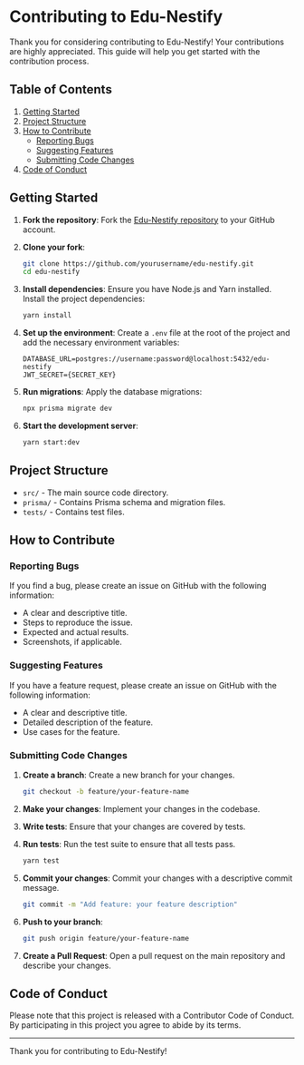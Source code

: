 # Contributing to Edu-Nestify

Thank you for considering contributing to Edu-Nestify! Your contributions are highly appreciated. This guide will help you get started with the contribution process.

## Table of Contents

1. [Getting Started](#getting-started)
2. [Project Structure](#project-structure)
3. [How to Contribute](#how-to-contribute)
   - [Reporting Bugs](#reporting-bugs)
   - [Suggesting Features](#suggesting-features)
   - [Submitting Code Changes](#submitting-code-changes)
4. [Code of Conduct](#code-of-conduct)

## Getting Started

1. **Fork the repository**: Fork the [Edu-Nestify repository](https://github.com/yourusername/edu-nestify) to your GitHub account.

2. **Clone your fork**:

   ```bash
   git clone https://github.com/yourusername/edu-nestify.git
   cd edu-nestify
   ```

3. **Install dependencies**: Ensure you have Node.js and Yarn installed. Install the project dependencies:

   ```bash
   yarn install
   ```

4. **Set up the environment**: Create a `.env` file at the root of the project and add the necessary environment variables:

   ```dotenv
   DATABASE_URL=postgres://username:password@localhost:5432/edu-nestify
   JWT_SECRET={SECRET_KEY}
   ```

5. **Run migrations**: Apply the database migrations:

   ```bash
   npx prisma migrate dev
   ```

6. **Start the development server**:
   ```bash
   yarn start:dev
   ```

## Project Structure

- `src/` - The main source code directory.
- `prisma/` - Contains Prisma schema and migration files.
- `tests/` - Contains test files.

## How to Contribute

### Reporting Bugs

If you find a bug, please create an issue on GitHub with the following information:

- A clear and descriptive title.
- Steps to reproduce the issue.
- Expected and actual results.
- Screenshots, if applicable.

### Suggesting Features

If you have a feature request, please create an issue on GitHub with the following information:

- A clear and descriptive title.
- Detailed description of the feature.
- Use cases for the feature.

### Submitting Code Changes

1. **Create a branch**: Create a new branch for your changes.

   ```bash
   git checkout -b feature/your-feature-name
   ```

2. **Make your changes**: Implement your changes in the codebase.

3. **Write tests**: Ensure that your changes are covered by tests.

4. **Run tests**: Run the test suite to ensure that all tests pass.

   ```bash
   yarn test
   ```

5. **Commit your changes**: Commit your changes with a descriptive commit message.

   ```bash
   git commit -m "Add feature: your feature description"
   ```

6. **Push to your branch**:

   ```bash
   git push origin feature/your-feature-name
   ```

7. **Create a Pull Request**: Open a pull request on the main repository and describe your changes.

## Code of Conduct

Please note that this project is released with a Contributor Code of Conduct. By participating in this project you agree to abide by its terms.

---

Thank you for contributing to Edu-Nestify!
